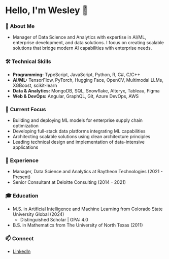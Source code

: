 # **Hello, I'm Wesley** 👋

### 🚀 **About Me**
- Manager of Data Science and Analytics with expertise in AI/ML, enterprise development, and data solutions. 
I focus on creating scalable solutions that bridge modern AI capabilities with enterprise needs.

### 🛠 **Technical Skills**
- **Programming:** TypeScript, JavaScript, Python, R, C#, C/C++
- **AI/ML:** TensorFlow, PyTorch, Hugging Face, OpenCV, Multimodal LLMs, XGBoost, scikit-learn
- **Data & Analytics:** MongoDB, SQL, Snowflake, Alteryx, Tableau, Figma
- **Web & DevOps:** Angular, GraphQL, Git, Azure DevOps, AWS

### 🌱 **Current Focus**
- Building and deploying ML models for enterprise supply chain optimization
- Developing full-stack data platforms integrating ML capabilities
- Architecting scalable solutions using clean architecture principles
- Leading technical design and implementation of data-intensive applications

### 💼 **Experience**
- Manager, Data Science and Analytics at Raytheon Technologies (2021 - Present)
- Senior Consultant at Deloitte Consulting (2014 - 2021)

### 🎓 **Education**
- M.S. in Artificial Intelligence and Machine Learning from Colorado State University Global (2024)
  - Distinguished Scholar | GPA: 4.0
- B.S. in Mathematics from The University of North Texas (2011)

### 📫 **Connect**
- [LinkedIn](https://www.linkedin.com/in/wesalvarado/)
